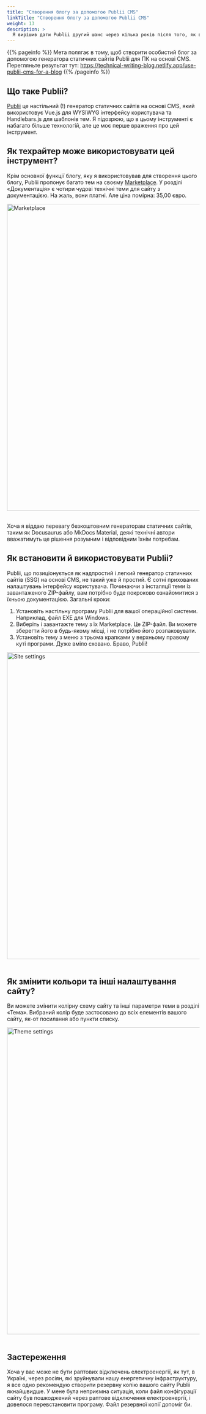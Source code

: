 ```yaml
---
title: "Створення блогу за допомогою Publii CMS"
linkTitle: "Створення блогу за допомогою Publii CMS"
weight: 13
description: >
  Я вирішив дати Publii другий шанс через кілька років після того, як вперше спробував створити свій блог.
---
```


{{% pageinfo %}}
Мета полягає в тому, щоб створити особистий блог за допомогою генератора статичних сайтів Publii для ПК на основі CMS. Перегляньте результат тут: https://technical-writing-blog.netlify.app/use-publii-cms-for-a-blog
{{% /pageinfo %}}

## Що таке Publii?

[Publii](https://getpublii.com/docs/) це настільний (!) генератор статичних сайтів на основі CMS, який використовує Vue.js для WYSIWYG інтерфейсу користувача та Handlebars.js для шаблонів тем. Я підозрюю, що в цьому інструменті є набагато більше технологій, але це моє перше враження про цей інструмент.

## Як техрайтер може використовувати цей інструмент?

Крім основної функції блогу, яку я використовував для створення цього блогу, Publii пропонує багато тем на своєму [Marketplace](https://marketplace.getpublii.com/themes/). У розділі «Документація» є чотири чудові технічні теми для сайту з документацією. На жаль, вони платні. Але ціна помірна: 35,00 євро.

<img src="../img/marketplace-lg.png" alt="Marketplace" width="800"/>
<br></br>

Хоча я віддаю перевагу безкоштовним генераторам статичних сайтів, таким як Docusaurus або MkDocs Material, деякі технічні автори вважатимуть це рішення розумним і відповідним їхнім потребам.

## Як встановити й використовувати Publii?

Publii, що позиціонується як надпростий і легкий генератор статичних сайтів (SSG) на основі CMS, не такий уже й простий. Є сотні прихованих налаштувань інтерфейсу користувача. Починаючи з інсталяції теми із завантаженого ZIP-файлу, вам потрібно буде покроково ознайомитися з їхньою документацією. Загальні кроки:

1. Установіть настільну програму Publii для вашої операційної системи. Наприклад, файл EXE для Windows.
2. Виберіть і завантажте тему з їх Marketplace. Це ZIP-файл. Ви можете зберегти його в будь-якому місці, і не потрібно його розпаковувати.
3. Установіть тему з меню з трьома крапками у верхньому правому куті програми. Дуже вміло сховано. Браво, Publii!

<img src="../img/site-settings-lg.png" alt="Site settings" width="800"/>
<br></br>

## Як змінити кольори та інші налаштування сайту?

Ви можете змінити колірну схему сайту та інші параметри теми в розділі «Тема». Вибраний колір буде застосовано до всіх елементів вашого сайту, як-от посилання або пункти списку.

<img src="../img/theme-settings-lg.png" alt="Theme settings" width="800"/>
<br></br>

## Застереження

Хоча у вас може не бути раптових відключень електроенергії, як тут, в Україні, через росіян, які зруйнували нашу енергетичну інфраструктуру, я все одно рекомендую створити резервну копію вашого сайту Publii якнайшвидше. У мене була неприємна ситуація, коли файл конфігурації сайту був пошкоджений через раптове відключення електроенергії, і довелося перевстановити програму. Файл резервної копії допоміг би.

